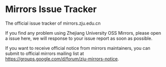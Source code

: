 Mirrors Issue Tracker
========

The official issue tracker of mirrors.zju.edu.cn

If you find any problem using Zhejiang University OSS Mirrors, please open a issue here, we will response to your issue report as soon as possible.

If you want to receive official notice from mirrors maintainers, you can submit to official mirrors mailing list at https://groups.google.com/d/forum/zju-mirrors-notice. 
